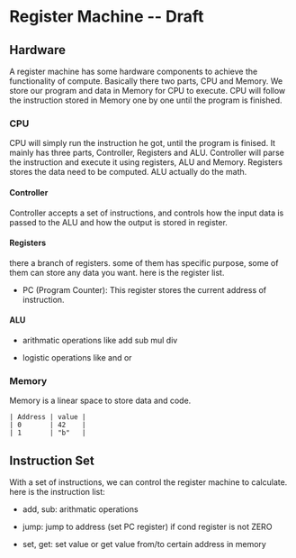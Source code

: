 # Register Machine -- Draft

## Hardware

A register machine has some hardware components to achieve the functionality of compute. Basically there two parts, CPU and Memory. We store our program and data in Memory for CPU to execute. CPU will follow the instruction stored in Memory one by one until the program is finished.

### CPU

CPU will simply run the instruction he got, until the program is finised. It mainly has three parts, Controller, Registers and ALU. Controller will parse the instruction and execute it using registers, ALU and Memory. Registers stores the data need to be computed. ALU actually do the math.

#### Controller

Controller accepts a set of instructions, and controls how the input data is passed to the ALU and how the output is stored in register.

#### Registers

there a branch of registers. some of them has specific purpose, some of them can store any data you want. here is the register list.

- PC (Program Counter):
This register stores the current address of instruction.

#### ALU

- arithmatic operations like add sub mul div

- logistic operations like and or

### Memory

Memory is a linear space to store data and code.

```text
| Address | value |
| 0       | 42    |
| 1       | "b"   |
```

## Instruction Set

With a set of instructions, we can control the register machine to calculate. here is the instruction list:

- add, sub: arithmatic operations

- jump: jump to address (set PC register) if cond register is not ZERO

- set, get: set value or get value from/to certain address in memory

